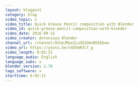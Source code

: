 ```yaml
---
layout: blogpost
category: blog
video_topic: x
video_title: Quick Grease Pencil composition with Blender
video_id: quick-grease-pencil-composition-with-blender
video_date: 2016-09-15
video_creator: Antonioya Blender
channel_url: /channel/UCUoJMye2LuZQ1b6xBSEbbow
video_url: https://youtu.be/vSD5mN7LT_g
video_length: 0:02:31
language_audio: English
language_subs: x
blender_version: 2.78
tags_software: x
starttime: 0:02:21
---
```

